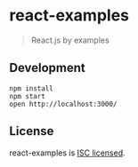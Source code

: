 
# react-examples

> React.js by examples

## Development

    npm install
    npm start
    open http://localhost:3000/

## License

react-examples is [ISC licensed](LICENSE).
